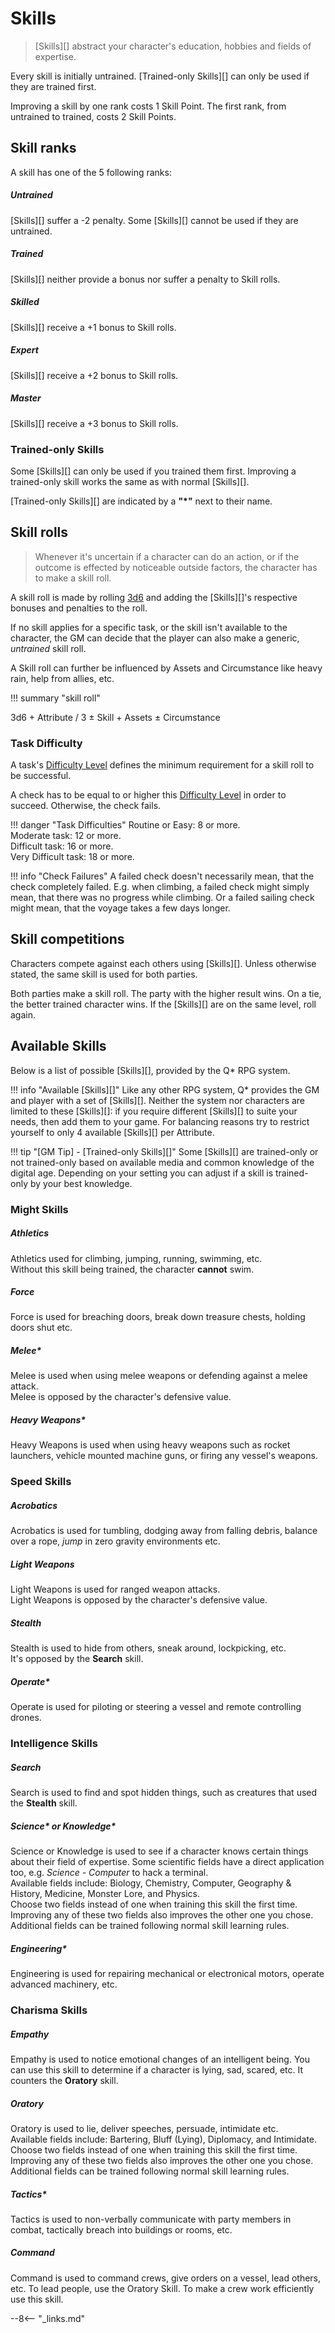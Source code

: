 # Skills

> [Skills][] abstract your character's education, hobbies and fields of expertise.

Every skill is initially untrained. [Trained-only Skills][] can only be used if
they are trained first.

Improving a skill by one rank costs 1 Skill Point. The first rank, from
untrained to trained, costs 2 Skill Points.

## Skill ranks

A skill has one of the 5 following ranks:

<div class="qs-list-test full-width" markdown="1">

##### Untrained

[Skills][] suffer a -2 penalty. Some [Skills][] cannot be used if they are
untrained.

##### Trained

[Skills][] neither provide a bonus nor suffer a penalty to Skill rolls.

##### Skilled

[Skills][] receive a +1 bonus to Skill rolls.

##### Expert

[Skills][] receive a +2 bonus to Skill rolls.

##### Master

[Skills][] receive a +3 bonus to Skill rolls.

</div>

### Trained-only Skills

Some [Skills][] can only be used if you trained them first. Improving a
trained-only skill works the same as with normal [Skills][].

[Trained-only Skills][] are indicated by a **"*"** next to their name.

## Skill rolls

> Whenever it's uncertain if a character can do an action, or if the outcome is
effected by noticeable outside factors, the character has to make a skill roll.

A skill roll is made by rolling [3d6](#3d6) and adding the [Skills][]'s
respective bonuses and penalties to the roll.

If no skill applies for a specific task, or the skill isn't available to the
character, the GM can decide that the player can also make a generic,
*untrained* skill roll.

A Skill roll can further be influenced by Assets and Circumstance like heavy
rain, help from allies, etc.

!!! summary "skill roll"
    <div class="formula formula-top formula-bottom">
    <span data-bracket-bottom="Base Dice">3d6</span> +
    <span data-bracket-top="Associated Attribute">Attribute / 3</span> ±
    <span>Skill</span> +
    <span>Assets</span> ±
    <span>Circumstance</span>
    </div>

</blockquote>

### Task Difficulty

A task's [Difficulty Level](/crisis#difficulty) defines the minimum requirement
for a skill roll to be successful.

A check has to be equal to or higher this [Difficulty Level](/crisis#difficulty)
in order to succeed. Otherwise, the check fails.

!!! danger "Task Difficulties"
    Routine or Easy: 8 or more.<br>
    Moderate task: 12 or more.<br>
    Difficult task: 16 or more.<br>
    Very Difficult task: 18 or more.

!!! info "Check Failures"
    A failed check doesn't necessarily mean, that the check completely failed.
    E.g. when climbing, a failed check might simply mean, that there was no
    progress while climbing. Or a failed sailing check might mean, that the
    voyage takes a few days longer.

## Skill competitions

Characters compete against each others using [Skills][]. Unless otherwise
stated, the same skill is used for both parties.

Both parties make a skill roll. The party with the higher result wins. On a tie,
the better trained character wins. If the [Skills][] are on the same level, roll
again.

## Available Skills

Below is a list of possible [Skills][], provided by the Q* RPG system.

!!! info "Available [Skills][]"
    Like any other RPG system, Q* provides the GM and player with a set of
    [Skills][]. Neither the system nor characters are limited to these
    [Skills][]: if you require different [Skills][] to suite your needs, then
    add them to your game. For balancing reasons try to restrict yourself to
    only 4 available [Skills][] per Attribute.

!!! tip "[GM Tip] - [Trained-only Skills][]"
    Some [Skills][] are trained-only or not trained-only based on available
    media and common knowledge of the digital age. Depending on your setting you
    can adjust if a skill is trained-only by your best knowledge.

### Might Skills

<div class="qs-list-test full-width" markdown="1">

##### Athletics

Athletics used for climbing, jumping, running, swimming, etc.
<br>
Without this skill being trained, the character **cannot** swim.

##### Force

Force is used for breaching doors, break down treasure chests, holding doors
shut etc.

##### Melee*

Melee is used when using melee weapons or defending against a melee attack.
<br>
Melee is opposed by the character's defensive value.

##### Heavy Weapons*

Heavy Weapons is used when using heavy weapons such as rocket launchers, vehicle
mounted machine guns, or firing any vessel's weapons.

</div>

### Speed Skills

<div class="qs-list-test full-width" markdown="1">

##### Acrobatics

Acrobatics is used for tumbling, dodging away from falling debris, balance over
a rope, *jump* in zero gravity environments etc.

##### Light Weapons

Light Weapons is used for ranged weapon attacks.
<br>
Light Weapons is opposed by the character's defensive value.

##### Stealth

Stealth is used to hide from others, sneak around, lockpicking, etc.
<br>
It's opposed by the **Search** skill.

##### Operate*

Operate is used for piloting or steering a vessel and remote controlling
drones.

</div>

### Intelligence Skills

<div class="qs-list-test full-width" markdown="1">

##### Search

Search is used to find and spot hidden things, such as creatures that used the
**Stealth** skill.

##### Science\* or Knowledge\*

Science or Knowledge is used to see if a character knows certain things about
their field of expertise. Some scientific fields have a direct application too,
e.g. *Science - Computer* to hack a terminal.
<br>
Available fields include: Biology, Chemistry, Computer, Geography & History,
Medicine, Monster Lore, and Physics.
<br>
Choose two fields instead of one when training this skill the first time.
Improving any of these two fields also improves the other one you chose.
Additional fields can be trained following normal skill learning rules.

##### Engineering*

Engineering is used for repairing mechanical or electronical motors, operate
advanced machinery, etc.

</div>

### Charisma Skills

<div class="qs-list-test full-width" markdown="1">

##### Empathy

Empathy is used to notice emotional changes of an intelligent being. You can use
this skill to determine if a character is lying, sad, scared, etc. It counters
the **Oratory** skill.

##### Oratory

Oratory is used to lie, deliver speeches, persuade, intimidate etc.
<br>
Available fields include: Bartering, Bluff (Lying), Diplomacy, and Intimidate.
<br>
Choose two fields instead of one when training this skill the first time.
Improving any of these two fields also improves the other one you chose.
Additional fields can be trained following normal skill learning rules.

##### Tactics*

Tactics is used to non-verbally communicate with party members in combat,
tactically breach into buildings or rooms, etc.

##### Command

Command is used to command crews, give orders on a vessel, lead others, etc. To
lead people, use the Oratory Skill. To make a crew work efficiently use this
skill.

</div>

--8<-- "_links.md"
